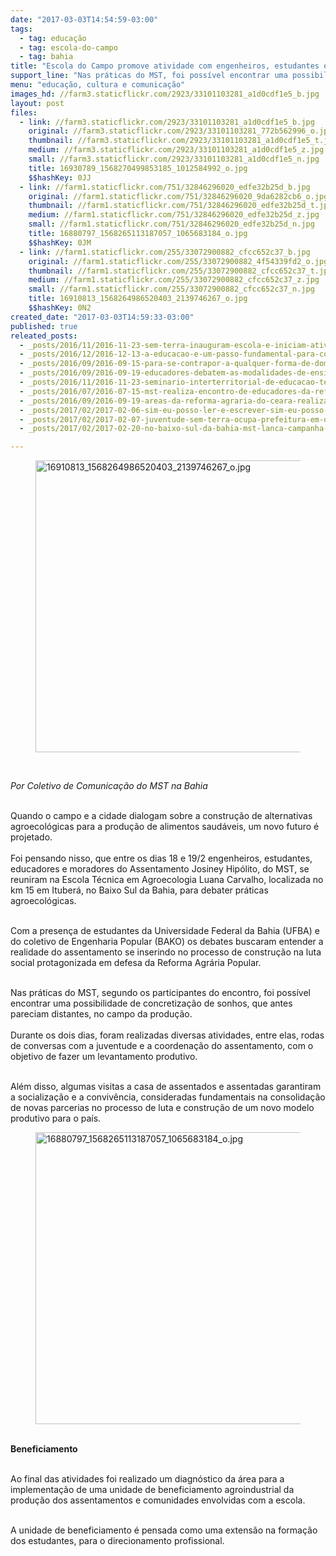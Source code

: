 ```yaml
---
date: "2017-03-03T14:54:59-03:00"
tags:
  - tag: educação
  - tag: escola-do-campo
  - tag: bahia
title: "Escola do Campo promove atividade com engenheiros, estudantes e educadores"
support_line: "Nas práticas do MST, foi possível encontrar uma possibilidade de concretização de sonhos, que antes pareciam distantes, no campo da produção"
menu: "educação, cultura e comunicação"
images_hd: //farm3.staticflickr.com/2923/33101103281_a1d0cdf1e5_b.jpg
layout: post
files:
  - link: //farm3.staticflickr.com/2923/33101103281_a1d0cdf1e5_b.jpg
    original: //farm3.staticflickr.com/2923/33101103281_772b562996_o.jpg
    thumbnail: //farm3.staticflickr.com/2923/33101103281_a1d0cdf1e5_t.jpg
    medium: //farm3.staticflickr.com/2923/33101103281_a1d0cdf1e5_z.jpg
    small: //farm3.staticflickr.com/2923/33101103281_a1d0cdf1e5_n.jpg
    title: 16930789_1568270499853185_1012584992_o.jpg
    $$hashKey: 0JJ
  - link: //farm1.staticflickr.com/751/32846296020_edfe32b25d_b.jpg
    original: //farm1.staticflickr.com/751/32846296020_9da6282cb6_o.jpg
    thumbnail: //farm1.staticflickr.com/751/32846296020_edfe32b25d_t.jpg
    medium: //farm1.staticflickr.com/751/32846296020_edfe32b25d_z.jpg
    small: //farm1.staticflickr.com/751/32846296020_edfe32b25d_n.jpg
    title: 16880797_1568265113187057_1065683184_o.jpg
    $$hashKey: 0JM
  - link: //farm1.staticflickr.com/255/33072900882_cfcc652c37_b.jpg
    original: //farm1.staticflickr.com/255/33072900882_4f54339fd2_o.jpg
    thumbnail: //farm1.staticflickr.com/255/33072900882_cfcc652c37_t.jpg
    medium: //farm1.staticflickr.com/255/33072900882_cfcc652c37_z.jpg
    small: //farm1.staticflickr.com/255/33072900882_cfcc652c37_n.jpg
    title: 16910813_1568264986520403_2139746267_o.jpg
    $$hashKey: 0N2
created_date: "2017-03-03T14:59:33-03:00"
published: true
releated_posts:
  - _posts/2016/11/2016-11-23-sem-terra-inauguram-escola-e-iniciam-atividades-com-curso-tecnico-em-agroecologia.md
  - _posts/2016/12/2016-12-13-a-educacao-e-um-passo-fundamental-para-conquista-da-reforma-agraria.md
  - _posts/2016/09/2016-09-15-para-se-contrapor-a-qualquer-forma-de-dominacao-ou-ofensiva-conservadora-contra-a-educacao-estaremos-a-postos.md
  - _posts/2016/09/2016-09-19-educadores-debatem-as-modalidades-de-ensino-durante-encontro.md
  - _posts/2016/11/2016-11-23-seminario-interterritorial-de-educacao-tem-ampla-participacao-da-militancia-sem-terra.md
  - _posts/2016/07/2016-07-15-mst-realiza-encontro-de-educadores-da-reforma-agraria-no-ceara.md
  - _posts/2016/09/2016-09-19-areas-da-reforma-agraria-do-ceara-realizam-oficinas-para-o-aprimoramento-do-projeto-politico-pedagogico-campesino.md
  - _posts/2017/02/2017-02-06-sim-eu-posso-ler-e-escrever-sim-eu-posso-mais.md
  - _posts/2017/02/2017-02-07-juventude-sem-terra-ocupa-prefeitura-em-defesa-da-educacao-do-campo.md
  - _posts/2017/02/2017-02-20-no-baixo-sul-da-bahia-mst-lanca-campanha-de-solidariedade-a-escola-luana-carvalho.md

---
```

<figure class="image"><img alt="16910813_1568264986520403_2139746267_o.jpg" height="467" src="//farm1.staticflickr.com/255/33072900882_cfcc652c37_b.jpg" width="700" />
<figcaption></figcaption>
</figure>

<p>&nbsp;</p>

<p><em>Por Coletivo de Comunica&ccedil;&atilde;o do MST na Bahia</em></p>

<p><br />
Quando o campo e a cidade dialogam sobre a constru&ccedil;&atilde;o de alternativas agroecol&oacute;gicas para a produ&ccedil;&atilde;o de alimentos saud&aacute;veis, um novo futuro &eacute; projetado.<br />
<br />
Foi pensando nisso, que entre os dias 18 e 19/2 engenheiros, estudantes, educadores e moradores do Assentamento Josiney Hip&oacute;lito, do MST, se reuniram na Escola T&eacute;cnica em Agroecologia Luana Carvalho, localizada no km 15 em Ituber&aacute;, no Baixo Sul da Bahia, para debater pr&aacute;ticas agroecol&oacute;gicas.</p>

<p><br />
Com a presen&ccedil;a de estudantes da Universidade Federal da Bahia (UFBA) e do coletivo de Engenharia Popular (BAKO) os debates buscaram entender a realidade do assentamento se inserindo no processo de constru&ccedil;&atilde;o na luta social protagonizada em defesa da Reforma Agr&aacute;ria Popular.</p>

<p><br />
Nas pr&aacute;ticas do MST, segundo os participantes do encontro, foi poss&iacute;vel encontrar uma possibilidade de concretiza&ccedil;&atilde;o de sonhos, que antes pareciam distantes, no campo da produ&ccedil;&atilde;o.<br />
<br />
Durante os dois dias, foram realizadas diversas atividades, entre elas, rodas de conversas com a juventude e a coordena&ccedil;&atilde;o do assentamento, com o objetivo de fazer um levantamento produtivo.</p>

<p><br />
Al&eacute;m disso, algumas visitas a casa de assentados e assentadas garantiram a socializa&ccedil;&atilde;o e a conviv&ecirc;ncia, consideradas fundamentais na consolida&ccedil;&atilde;o de novas parcerias no processo de luta e constru&ccedil;&atilde;o de um novo modelo produtivo para o pa&iacute;s.</p>

<figure class="image"><img alt="16880797_1568265113187057_1065683184_o.jpg" height="467" src="//farm1.staticflickr.com/751/32846296020_edfe32b25d_b.jpg" width="700" />
<figcaption></figcaption>
</figure>

<p><br />
<strong>Beneficiamento</strong></p>

<p><br />
Ao final das atividades foi realizado um diagn&oacute;stico da &aacute;rea para a implementa&ccedil;&atilde;o de uma unidade de beneficiamento agroindustrial da produ&ccedil;&atilde;o dos assentamentos e comunidades envolvidas com a escola.</p>

<p><br />
A unidade de beneficiamento &eacute; pensada como uma extens&atilde;o na forma&ccedil;&atilde;o dos estudantes, para o direcionamento profissional.</p>
